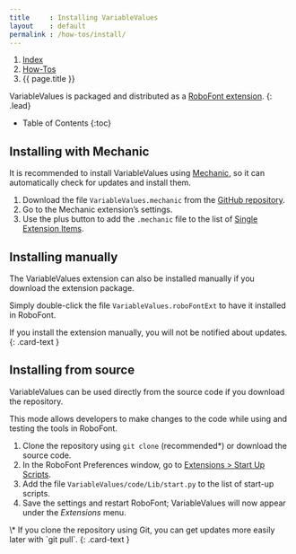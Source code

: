 ```yaml
---
title     : Installing VariableValues
layout    : default
permalink : /how-tos/install/
---
```


<nav aria-label="breadcrumb">
  <ol class="breadcrumb small">
    <li class="breadcrumb-item"><a href="{{ site.url }}">Index</a></li>
    <li class="breadcrumb-item"><a href="../../how-tos">How-Tos</a></li>
    <li class="breadcrumb-item active" aria-current="page">{{ page.title }}</li>
  </ol>
</nav>

VariableValues is packaged and distributed as a [RoboFont extension].
{: .lead}

* Table of Contents
{:toc}


Installing with Mechanic
------------------------

It is recommended to install VariableValues using [Mechanic], so it can automatically check for updates and install them.

1. Download the file `VariableValues.mechanic` from the [GitHub repository].
2. Go to the Mechanic extension’s settings.
3. Use the plus button to add the `.mechanic` file to the list of [Single Extension Items].

[GitHub repository]: http://github.com/gferreira/fb-variable-values
[RoboFont extension]: http://robofont.com/documentation/extensions/
[Mechanic]: http://github.com/robofont-mechanic/mechanic-2
[Single Extension Items]: http://robofont.com/documentation/how-tos/extensions/managing-extension-streams/#adding-single-extension-items


Installing manually
-------------------

The VariableValues extension can also be installed manually if you download the extension package.

Simply double-click the file `VariableValues.roboFontExt` to have it installed in RoboFont.

<div class="alert alert-warning" role="alert" markdown='1'>
<i class="bi bi-exclamation-circle me-1"></i> If you install the extension manually, you will not be notified about updates.
{: .card-text }
</div>


Installing from source
----------------------

VariableValues can be used directly from the source code if you download the repository.

This mode allows developers to make changes to the code while using and testing the tools in RoboFont.

1. Clone the repository using `git clone` (recommended\*) or download the source code.
2. In the RoboFont Preferences window, go to [Extensions > Start Up Scripts].
3. Add the file `VariableValues/code/Lib/start.py` to the list of start-up scripts.
4. Save the settings and restart RoboFont; VariableValues will now appear under the *Extensions* menu.

[Extensions > Start Up Scripts]: http://robofont.com/documentation/reference/workspace/preferences-window/extensions/#start-up-scripts

<div class="alert alert-primary" role="alert" markdown='1'>
\* If you clone the repository using Git, you can get updates more easily later with `git pull`.
{: .card-text }
</div>